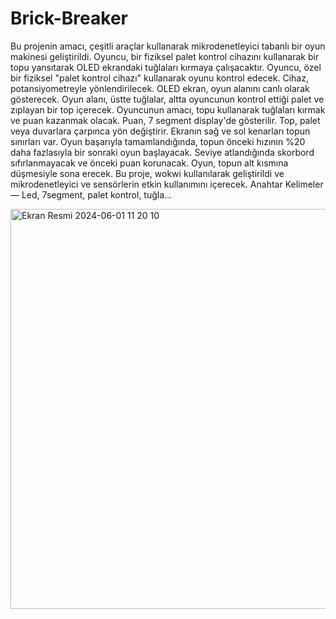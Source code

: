 # Brick-Breaker

Bu projenin amacı, çeşitli araçlar kullanarak
mikrodenetleyici tabanlı bir oyun makinesi geliştirildi. Oyuncu,
bir fiziksel palet kontrol cihazını kullanarak bir topu yansıtarak
OLED ekrandaki tuğlaları kırmaya çalışacaktır. Oyuncu, özel bir
fiziksel "palet kontrol cihazı" kullanarak oyunu kontrol edecek.
Cihaz, potansiyometreyle yönlendirilecek. OLED ekran, oyun
alanını canlı olarak gösterecek. Oyun alanı, üstte tuğlalar, altta
oyuncunun kontrol ettiği palet ve zıplayan bir top içerecek.
Oyuncunun amacı, topu kullanarak tuğlaları kırmak ve puan
kazanmak olacak. Puan, 7 segment display'de gösterilir. Top,
palet veya duvarlara çarpınca yön değiştirir. Ekranın sağ ve sol
kenarları topun sınırları var. Oyun başarıyla tamamlandığında,
topun önceki hızının %20 daha fazlasıyla bir sonraki oyun
başlayacak. Seviye atlandığında skorbord sıfırlanmayacak ve
önceki puan korunacak. Oyun, topun alt kısmına düşmesiyle
sona erecek. Bu proje, wokwi kullanılarak geliştirildi ve
mikrodenetleyici ve sensörlerin etkin kullanımını içerecek.
Anahtar Kelimeler — Led, 7segment, palet kontrol, tuğla…

<img width="640" alt="Ekran Resmi 2024-06-01 11 20 10" src="https://github.com/zeynepplbyk/Brick-Breaker/assets/125740535/3fb4315a-71c5-47d9-8e20-e8ab9615b57a">

